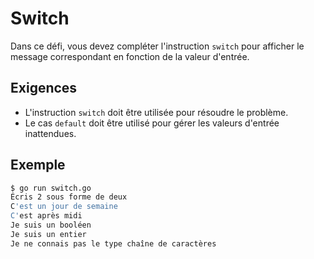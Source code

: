 # Switch

Dans ce défi, vous devez compléter l'instruction `switch` pour afficher le message correspondant en fonction de la valeur d'entrée.

## Exigences

- L'instruction `switch` doit être utilisée pour résoudre le problème.
- Le cas `default` doit être utilisé pour gérer les valeurs d'entrée inattendues.

## Exemple

```sh
$ go run switch.go
Écris 2 sous forme de deux
C'est un jour de semaine
C'est après midi
Je suis un booléen
Je suis un entier
Je ne connais pas le type chaîne de caractères
```
